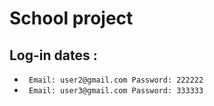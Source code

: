 # School project
## Log-in dates :
* `
Email: user2@gmail.com
Password: 222222`
* `
Email: user3@gmail.com
Password: 333333`
